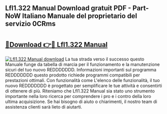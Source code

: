 ## Lfl1.322 Manual Download gratuit PDF - Part-NoW Italiano Manuale del proprietario del servizio 0CRms

# <h2><a href="http://dfgbrvx.blite.top/?on=Lfl1.322+Manual">🔗Download 👉🔴 Lfl1.322 Manual</a></h2>

[![Lfl1.322 Manual download](https://i.imgur.com/lujVjoI.png)](http://dfgbrvx.blite.top/?on=Lfl1.322+Manual)
La tua strada verso il successo questo Manuale funge da tabella di marcia per il funzionamento e la manutenzione sicuri del tuo nuovo REDDDDDDD. Informazioni importanti sul programma REDDDDDDD questo prodotto richiede programmi compatibili per prestazioni ottimali. Con funzionalità come L'elenco delle funzionalità, il tuo nuovo REDDDDDDD è progettato per semplificare le tue attività e consentirti di ottenere di più. Riteniamo che Lfl1.322 Manual sia stato uno strumento importante nella loro ricerca per comprendere i pro e i contro della loro ultima acquisizione. Se hai bisogno di aiuto o chiarimenti, il nostro team di assistenza clienti sarà lieto di aiutarti.
